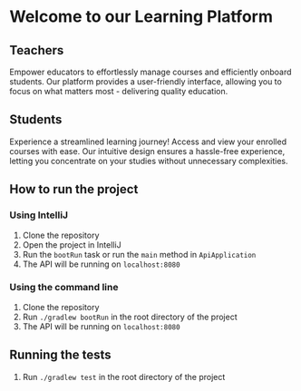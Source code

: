 # Welcome to our Learning Platform

## Teachers
Empower educators to effortlessly manage courses and efficiently onboard students. Our platform
provides a user-friendly interface, allowing you to focus on what matters most - delivering quality
education.

## Students
Experience a streamlined learning journey! Access and view your enrolled courses with ease. Our
intuitive design ensures a hassle-free experience, letting you concentrate on your studies without
unnecessary complexities.

## How to run the project

### Using IntelliJ
1. Clone the repository
2. Open the project in IntelliJ
3. Run the `bootRun` task or run the `main` method in `ApiApplication`
4. The API will be running on `localhost:8080`

### Using the command line
1. Clone the repository
2. Run `./gradlew bootRun` in the root directory of the project
3. The API will be running on `localhost:8080`

## Running the tests
1. Run `./gradlew test` in the root directory of the project